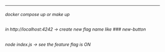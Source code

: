 ----------
###### docker compose up or make up
###### in http://localhost:4242 -> create new flag name like ### new-button
###### node index.js -> see the feature flag is ON
